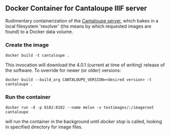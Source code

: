 ## Docker Container for Cantaloupe IIIF server

Rudimentary containerization of the [Cantaloupe server](https://medusa-project.github.io/cantaloupe), which bakes in a local filesystem 'resolver' (the means by which requested images are found) to a Docker data volume.

### Create the image

    docker build -t cantaloupe .

This invocation will download the 4.0.1 (current at time of writing) release of the software. To override for
newer (or older) versions:

    docker build --build_arg CANTALOUPE_VERSION=<desired version> -t cantaloupe .

### Run the container

    docker run -d -p 8182:8182 --name melon -v testimages/:/imageroot cantaloupe

will run the container in the background until _docker stop_ is called, looking in specified
directory for image files.
